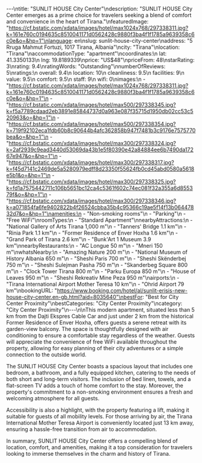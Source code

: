 ---\ntitle: "SUNLIT HOUSE City Center"\ndescription: "SUNLIT HOUSE City Center emerges as a prime choice for travelers seeking a blend of comfort and convenience in the heart of Tirana."\nfeaturedImage: "https://cf.bstatic.com/xdata/images/hotel/max1024x768/297338311.jpg?k=161e760c0194635c8510041171d0562428c9880f3ba4f1f1785a9639358c6c0e&o=&hp=1"\nlanguage: en\nslug: sunlit-house-city-center\naddress: "5 Rruga Mahmut Fortuzi, 1017 Tirana, Albania"\ncity: "Tirana"\nlocation: "Tirana"\naccommodationType: "apartment"\ncoordinates:\n  lat: 41.3350133\n  lng: 19.8189339\nprice: "US$48"\npriceFrom: 48\nstarRating: 3\nrating: 9.4\nratingWords: "Outstanding"\nnumberOfReviews: 5\nratings:\n  overall: 9.4\n  location: 10\n  cleanliness: 9.5\n  facilities: 9\n  value: 9.5\n  comfort: 9.5\n  staff: 9\n  wifi: 0\nimages:\n  - "https://cf.bstatic.com/xdata/images/hotel/max1024x768/297338311.jpg?k=161e760c0194635c8510041171d0562428c9880f3ba4f1f1785a9639358c6c0e&o=&hp=1"\n  - "https://cf.bstatic.com/xdata/images/hotel/max500/297338345.jpg?k=f5a7789cdaad2eb3891e85844737d0a963e087f35715d1950db02cc53c520963&o=&hp=1"\n  - "https://cf.bstatic.com/xdata/images/hotel/max500/297338354.jpg?k=719f92102eca1fdb60b8c90644b4afc362858b947f7481b3c9176e7575770bea&o=&hp=1"\n  - "https://cf.bstatic.com/xdata/images/hotel/max300/297338324.jpg?k=2af2939c9ead3440d53069da43b1e5f80390e42a84884ee6b7490da17267e947&o=&hp=1"\n  - "https://cf.bstatic.com/xdata/images/hotel/max300/297338317.jpg?k=f45d7141c2469de5a5280979edff8d23350f55624fb0cd45abd0580a5618e5b1&o=&hp=1"\n  - "https://cf.bstatic.com/xdata/images/hotel/max300/297338325.jpg?k=fd1a7575442711c106b5651bc12ca4c5361f602c74ec081f32a355a6d855379f&o=&hp=1"\n  - "https://cf.bstatic.com/xdata/images/hotel/max300/297338346.jpg?k=a071854fa6fe9402822b4f26524cbba35b4c95366c19ae5f14f13b06447832d7&o=&hp=1"\namenities:\n  - "Non-smoking rooms"\n  - "Parking"\n  - "Free WiFi"\nroomTypes:\n  - "Standard Apartment"\nnearbyAttractions:\n  - "National Gallery of Arts Tirana 1,000 m"\n  - "Tanners' Bridge 1.1 km"\n  - "Rinia Park 1.1 km"\n  - "Former Residence of Enver Hoxha 1.6 km"\n  - "Grand Park of Tirana 2.6 km"\n  - "Bunk'Art 1 Museum 3.9 km"\nnearbyRestaurants:\n  - "AC Longue 50 m"\n  - "Mneri 150 m"\nwhatsNearby:\n  - "Amazing Nature 200 m"\n  - "National Museum of History Albania 650 m"\n  - "Sheshi Paris 700 m"\n  - "Sheshi Skënderbej 750 m"\n  - "Sheshi Sulejman Pasha 750 m"\n  - "Skanderbeg Square 800 m"\n  - "Clock Tower Tirana 800 m"\n  - "Parku Europa 850 m"\n  - "House of Leaves 950 m"\n  - "Sheshi Rekreativ Mine Peza 950 m"\nairports:\n  - "Tirana International Airport Mother Teresa 10 km"\n  - "Ohrid Airport 79 km"\nbookingURL: "https://www.booking.com/hotel/al/sunlit-erisis-new-house-city-center.en-gb.html?aid=8035640"\nbestFor: "Best for City Center Proximity"\nbestCategories: "City Center Proximity"\ncategory: "City Center Proximity"\n---\n\nThis modern apartment, situated less than 5 km from the Dajti Ekspres Cable Car and just under 2 km from the historical Former Residence of Enver Hoxha, offers guests a serene retreat with its garden-view balcony. The space is thoughtfully designed with air conditioning to ensure a comfortable stay regardless of the weather. Guests will appreciate the convenience of free WiFi available throughout the property, allowing for easy planning of their city adventures or a simple connection to the outside world.

The SUNLIT HOUSE City Center boasts a spacious layout that includes one bedroom, a bathroom, and a fully equipped kitchen, catering to the needs of both short and long-term visitors. The inclusion of bed linen, towels, and a flat-screen TV adds a touch of home comfort to the stay. Moreover, the property's commitment to a non-smoking environment ensures a fresh and welcoming atmosphere for all guests.

Accessibility is also a highlight, with the property featuring a lift, making it suitable for guests of all mobility levels. For those arriving by air, the Tirana International Mother Teresa Airport is conveniently located just 13 km away, ensuring a hassle-free transition from air to accommodation.

In summary, SUNLIT HOUSE City Center offers a compelling blend of location, comfort, and amenities, making it a top consideration for travelers looking to immerse themselves in the charm and history of Tirana.